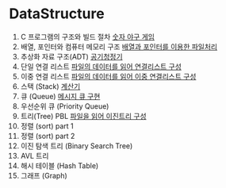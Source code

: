 # DataStructure
1. C 프로그램의 구조와 빌드 절차 [숫자 야구 게임](1.숫자_야구게임)
2. 배열, 포인터와 컴퓨터 메모리 구조 [배열과 포인터를 이용한 파일처리](2.배열과_포인터를_이용한_파일_처리)
3. 추상화 자료 구조(ADT) [공기청정기](3.공기청정기)
4. 단일 연결 리스트 [파일의 데이터를 읽어 연결리스트 구성](4.파일의_데이터를_읽어_연결리스트_구성)
5. 이중 연결 리스트 [파일의 데이터를 읽어 이중 연결리스트 구성](5.파일의_데이터를_읽어_이중_연결_리스트_구성)
6. 스택 (Stack) [계산기](6.계산기)
7. 큐 (Queue) [메시지 큐 구현](7.메시지_큐_구현)
8. 우선순위 큐 (Priority Queue)
9. 트리(Tree) PBL [파일을 읽어 이진트리 구성](9.파일을_읽어_이진_트리_구성하기)
10. 정렬 (sort) part 1
11. 정렬 (sort) part 2
12. 이진 탐색 트리 (Binary Search Tree)
13. AVL 트리
14. 해시 테이블 (Hash Table)
15. 그래프 (Graph)
